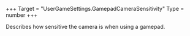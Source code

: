 +++
Target = "UserGameSettings.GamepadCameraSensitivity"
Type = number
+++

Describes how sensitive the camera is when using a gamepad.
